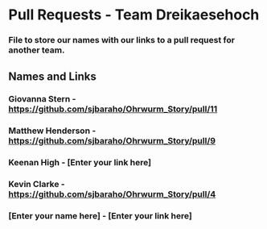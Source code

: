 # Pull Requests - Team Dreikaesehoch
### File to store our names with our links to a pull request for another team.
## Names and Links
### Giovanna Stern - https://github.com/sjbaraho/Ohrwurm_Story/pull/11 
### Matthew Henderson - https://github.com/sjbaraho/Ohrwurm_Story/pull/9
### Keenan High - [Enter your link here]
### Kevin Clarke - https://github.com/sjbaraho/Ohrwurm_Story/pull/4
### [Enter your name here] - [Enter your link here]
